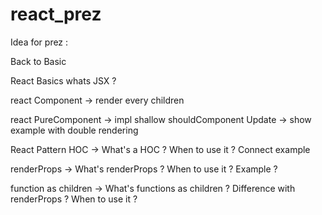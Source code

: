 # react_prez
Idea for prez :

Back to Basic

React Basics
whats JSX ?

react Component 		-> render every children

react PureComponent 	-> impl shallow shouldComponent Update -> show example with double rendering

React Pattern
HOC 					-> What's a HOC ? When to use it ? Connect example

renderProps				-> What's renderProps ? When to use it ? Example ?

function as children	-> What's functions as children ? Difference with renderProps ? When to use it ?
 
